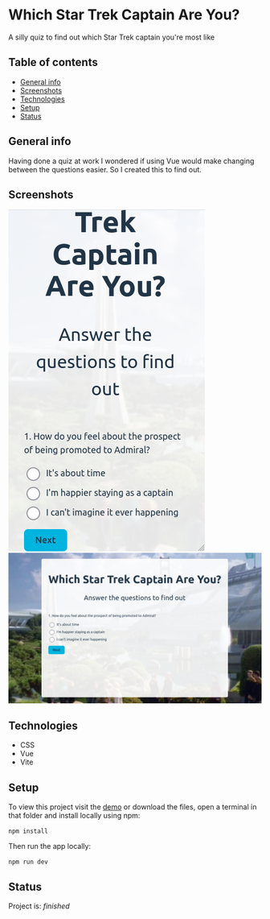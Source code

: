 # Which Star Trek Captain Are You?

A silly quiz to find out which Star Trek captain you're most like

## Table of contents

- [General info](#general-info)
- [Screenshots](#screenshots)
- [Technologies](#technologies)
- [Setup](#setup)
- [Status](#status)

## General info

Having done a quiz at work I wondered if using Vue would make changing between the questions easier. So I created this to find out.

## Screenshots

![Screenshot Mobile](screenshot_mobile.png)
![Screenshot Desktop](screenshot_desktop.png)

## Technologies

- CSS
- Vue
- Vite

## Setup

To view this project visit the [demo](https://star-trek-captain.pages.dev/) or download the files, open a terminal in that folder and install locally using npm:

```
npm install
```

Then run the app locally:

```
npm run dev
```

## Status

Project is: _finished_
